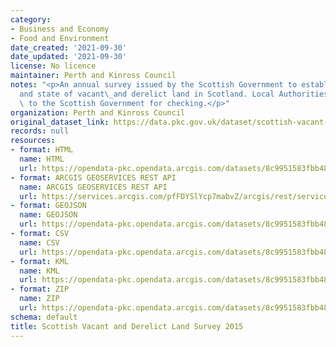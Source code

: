 ```yaml
---
category:
- Business and Economy
- Food and Environment
date_created: '2021-09-30'
date_updated: '2021-09-30'
license: No licence
maintainer: Perth and Kinross Council
notes: "<p>An annual survey issued by the Scottish Government to establish the extent\_\
  and state of vacant\_and derelict land in Scotland. Local Authorities return data\
  \ to the Scottish Government for checking.</p>"
organization: Perth and Kinross Council
original_dataset_link: https://data.pkc.gov.uk/dataset/scottish-vacant-and-derelict-land-survey-2015
records: null
resources:
- format: HTML
  name: HTML
  url: https://opendata-pkc.opendata.arcgis.com/datasets/8c9951583fbb48038ade7051194230d5_0
- format: ARCGIS GEOSERVICES REST API
  name: ARCGIS GEOSERVICES REST API
  url: https://services.arcgis.com/pfFDYSlYcp7mabvZ/arcgis/rest/services/Scottish_Vacant_and_Derelict_Land_Survey_2015/FeatureServer/0
- format: GEOJSON
  name: GEOJSON
  url: https://opendata-pkc.opendata.arcgis.com/datasets/8c9951583fbb48038ade7051194230d5_0.geojson?outSR=%7B%22latestWkid%22%3A27700%2C%22wkid%22%3A27700%7D
- format: CSV
  name: CSV
  url: https://opendata-pkc.opendata.arcgis.com/datasets/8c9951583fbb48038ade7051194230d5_0.csv?outSR=%7B%22latestWkid%22%3A27700%2C%22wkid%22%3A27700%7D
- format: KML
  name: KML
  url: https://opendata-pkc.opendata.arcgis.com/datasets/8c9951583fbb48038ade7051194230d5_0.kml?outSR=%7B%22latestWkid%22%3A27700%2C%22wkid%22%3A27700%7D
- format: ZIP
  name: ZIP
  url: https://opendata-pkc.opendata.arcgis.com/datasets/8c9951583fbb48038ade7051194230d5_0.zip?outSR=%7B%22latestWkid%22%3A27700%2C%22wkid%22%3A27700%7D
schema: default
title: Scottish Vacant and Derelict Land Survey 2015
---
```

